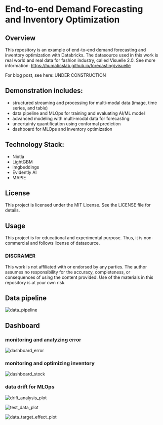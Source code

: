 # End-to-end Demand Forecasting and Inventory Optimization

## Overview
This repository is an example of end-to-end demand forecasting and inventory optimization with Databricks.
The datasource used in this work is real world and real data for fashion industry, called Visuelle 2.0.
See more information: https://humaticslab.github.io/forecasting/visuelle

For blog post, see here: UNDER CONSTRUCTION

## Demonstration includes:
- structured streaming and processing for multi-modal data (image, time series, and table)
- data pipeline and MLOps for training and evaluating AI/ML model
- advanced modeling with multi-modal data for forecasting
- uncertainty quantification using conformal prediction
- dashboard for MLOps and inventory optimization

## Technology Stack:
- Nixtla
- LightGBM
- imgbeddings
- Evidently AI
- MAPIE

## License
This project is licensed under the MIT License. See the LICENSE file for details.

## Usage
This project is for educational and experimental purpose. Thus, it is non-commercial and follows license of datasource.

### DISCRAMER
This work is not affiliated with or endorsed by any parties. The author assumes no responsibility for the accuracy, completeness, or consequences of using the content provided. Use of the materials in this repository is at your own risk.

## Data pipeline

![data_pipeline](https://github.com/user-attachments/assets/ce0fcb05-0ac5-44b0-a803-21bdac7acf83)


## Dashboard

### monitoring and analyzing error
![dashboard_error](https://github.com/user-attachments/assets/6b34453a-3ef5-486b-a77d-8b8b3a64ff37)

### monitoring and optimizing inventory
![dashboard_stock](https://github.com/user-attachments/assets/43fb0503-5a7a-4554-9dd8-b4e9fe186f5e)


### data drift for MLOps
![drift_analysis_plot](https://github.com/user-attachments/assets/5e1cbb06-6a07-4b81-8d85-ec19b14da80e)

![test_data_plot](https://github.com/user-attachments/assets/9592da67-8577-4d66-beab-278b232443c6)

![data_target_effect_plot](https://github.com/user-attachments/assets/da7fa308-fed8-4d92-ac7b-e41a5c6d2c2e)
